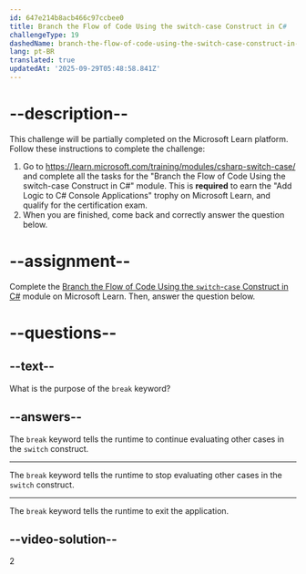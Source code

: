 ```yaml
---
id: 647e214b8acb466c97ccbee0
title: Branch the Flow of Code Using the switch-case Construct in C#
challengeType: 19
dashedName: branch-the-flow-of-code-using-the-switch-case-construct-in-c-sharp
lang: pt-BR
translated: true
updatedAt: '2025-09-29T05:48:58.841Z'
---
```


# --description--

This challenge will be partially completed on the Microsoft Learn platform. Follow these instructions to complete the challenge:

1. Go to <a href="https://learn.microsoft.com/training/modules/csharp-switch-case/" target="_blank" rel="noreferrer">https://learn.microsoft.com/training/modules/csharp-switch-case/</a> and complete all the tasks for the "Branch the Flow of Code Using the switch-case Construct in C#" module. This is **required** to earn the "Add Logic to C# Console Applications" trophy on Microsoft Learn, and qualify for the certification exam.
1. When you are finished, come back and correctly answer the question below.

# --assignment--

Complete the <a href="https://learn.microsoft.com/training/modules/csharp-switch-case/" target="_blank" rel="noreferrer">Branch the Flow of Code Using the `switch`-`case` Construct in C#</a> module on Microsoft Learn. Then, answer the question below.

# --questions--

## --text--

What is the purpose of the `break` keyword?

## --answers--

The `break` keyword tells the runtime to continue evaluating other cases in the `switch` construct.

---

The `break` keyword tells the runtime to stop evaluating other cases in the `switch` construct.

---

The `break` keyword tells the runtime to exit the application.

## --video-solution--

2
